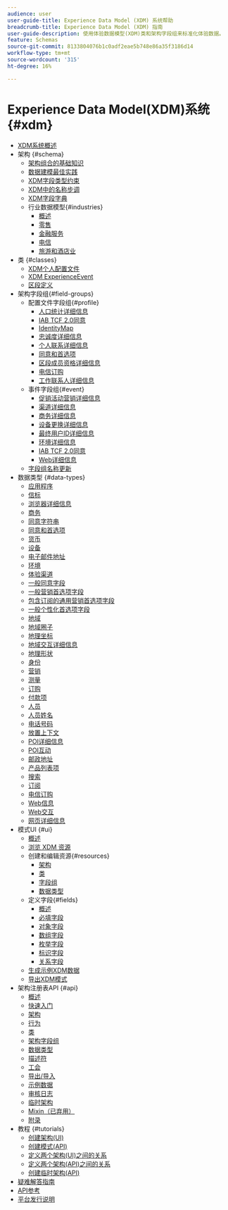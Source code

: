 ```yaml
---
audience: user
user-guide-title: Experience Data Model (XDM) 系统帮助
breadcrumb-title: Experience Data Model (XDM) 指南
user-guide-description: 使用体验数据模型(XDM)类和架构字段组来标准化体验数据。
feature: Schemas
source-git-commit: 8133804076b1c0adf2eae5b748e86a35f3186d14
workflow-type: tm+mt
source-wordcount: '315'
ht-degree: 16%

---
```



# Experience Data Model(XDM)系统 {#xdm}

* [XDM系统概述](home.md)
* 架构 {#schema}
   * [架构组合的基础知识](schema/composition.md)
   * [数据建模最佳实践](schema/best-practices.md)
   * [XDM字段类型约束](schema/field-constraints.md)
   * [XDM中的名称步调](./schema/namespaces.md)
   * [XDM字段字典](schema/field-dictionary.md)
   * 行业数据模型{#industries}
      * [概述](./schema/industries/overview.md)
      * [零售](./schema/industries/retail.md)
      * [金融服务](./schema/industries/financial.md)
      * [电信](./schema/industries/telecom.md)
      * [旅游和酒店业](./schema/industries/travel-hospitality.md)
* 类 {#classes}
   * [XDM个人配置文件](./classes/individual-profile.md)
   * [XDM ExperienceEvent](./classes/experienceevent.md)
   * [区段定义](./classes/segment-definition.md)
* 架构字段组{#field-groups}
   * 配置文件字段组{#profile}
      * [人口统计详细信息](./field-groups/profile/demographic-details.md)
      * [IAB TCF 2.0同意](./field-groups/profile/iab.md)
      * [IdentityMap](./field-groups/profile/identitymap.md)
      * [忠诚度详细信息](./field-groups/profile/loyalty-details.md)
      * [个人联系详细信息](./field-groups/profile/personal-contact-details.md)
      * [同意和首选项](./field-groups/profile/consents.md)
      * [区段成员资格详细信息](./field-groups/profile/segmentation.md)
      * [电信订购](./field-groups/profile/telecom-subscription.md)
      * [工作联系人详细信息](./field-groups/profile/work-contact-details.md)
   * 事件字段组{#event}
      * [促销活动营销详细信息](./field-groups/event/campaign-marketing-details.md)
      * [渠道详细信息](./field-groups/event/channel-details.md)
      * [商务详细信息](./field-groups/event/commerce-details.md)
      * [设备更换详细信息](./field-groups/event/device-trade-in-details.md)
      * [最终用户ID详细信息](./field-groups/event/enduserids.md)
      * [环境详细信息](./field-groups/event/environment-details.md)
      * [IAB TCF 2.0同意](./field-groups/event/iab.md)
      * [Web详细信息](./field-groups/event/web-details.md)
   * [字段组名称更新](./field-groups/name-updates.md)
* 数据类型 {#data-types}
   * [应用程序](./data-types/application.md)
   * [信标](./data-types/beacon.md)
   * [浏览器详细信息](./data-types/browser-details.md)
   * [商务](./data-types/commerce.md)
   * [同意字符串](./data-types/consent-string.md)
   * [同意和首选项](./data-types/consents.md)
   * [货币](./data-types/currency.md)
   * [设备](./data-types/device.md)
   * [电子邮件地址](./data-types/email-address.md)
   * [环境](./data-types/environment.md)
   * [体验渠道](./data-types/experience-channel.md)
   * [一般同意字段](./data-types/consent-field.md)
   * [一般营销首选项字段](./data-types/marketing-field.md)
   * [包含订阅的通用营销首选项字段](./data-types/marketing-field-subscriptions.md)
   * [一般个性化首选项字段](./data-types/personalization-field.md)
   * [地域](./data-types/geo.md)
   * [地域圈子](./data-types/geo-circle.md)
   * [地理坐标](./data-types/geo-coordinates.md)
   * [地域交互详细信息](./data-types/geo-interaction-details.md)
   * [地理形状](./data-types/geo-shape.md)
   * [身份](./data-types/identity.md)
   * [营销](./data-types/marketing.md)
   * [测量](./data-types/measure.md)
   * [订购](./data-types/order.md)
   * [付款项](./data-types/payment-item.md)
   * [人员](./data-types/person.md)
   * [人员姓名](./data-types/person-name.md)
   * [电话号码](./data-types/phone-number.md)
   * [放置上下文](./data-types/place-context.md)
   * [POI详细信息](./data-types/poi-details.md)
   * [POI互动](./data-types/poi-interaction.md)
   * [邮政地址](./data-types/postal-address.md)
   * [产品列表项](./data-types/product-list-item.md)
   * [搜索](./data-types/search.md)
   * [订阅](./data-types/subscription.md)
   * [电信订购](./data-types/telecom-subscription.md)
   * [Web信息](./data-types/web-information.md)
   * [Web交互](./data-types/web-interaction.md)
   * [网页详细信息](./data-types/webpage-details.md)
*  模式UI  {#ui}
   * [概述](./ui/overview.md)
   * [浏览 XDM 资源](./ui/explore.md)
   * 创建和编辑资源{#resources}
      * [架构](./ui/resources/schemas.md)
      * [类](./ui/resources/classes.md)
      * [字段组](./ui/resources/field-groups.md)
      * [数据类型](./ui/resources/data-types.md)
   * 定义字段{#fields}
      * [概述](./ui/fields/overview.md)
      * [必填字段](./ui/fields/required.md)
      * [对象字段](./ui/fields/object.md)
      * [数组字段](./ui/fields/array.md)
      * [枚举字段](./ui/fields/enum.md)
      * [标识字段](./ui/fields/identity.md)
      * [关系字段](./ui/fields/relationship.md)
   * [生成示例XDM数据](./ui/sample.md)
   * [导出XDM模式](./ui/export.md)
* 架构注册表API {#api}
   * [概述](api/overview.md)
   * [快速入门](api/getting-started.md)
   * [架构](api/schemas.md)
   * [行为](api/behaviors.md)
   * [类](api/classes.md)
   * [架构字段组](api/field-groups.md)
   * [数据类型](api/data-types.md)
   * [描述符](api/descriptors.md)
   * [工会](api/unions.md)
   * [导出/导入](api/export-import.md)
   * [示例数据](api/sample-data.md)
   * [审核日志](api/audit-log.md)
   * [临时架构](api/ad-hoc.md)
   * [Mixin（已弃用）](api/mixins.md)
   * [附录](api/appendix.md)
* 教程 {#tutorials}
   * [创建架构(UI)](tutorials/create-schema-ui.md)
   * [创建模式(API)](tutorials/create-schema-api.md)
   * [定义两个架构(UI)之间的关系](tutorials/relationship-ui.md)
   * [定义两个架构(API)之间的关系](tutorials/relationship-api.md)
   * [创建临时架构(API)](tutorials/ad-hoc.md)
* [疑难解答指南](troubleshooting-guide.md)
* [API参考](https://www.adobe.io/experience-platform-apis/references/schema-registry/)
* [平台发行说明](https://www.adobe.com/go/platform-release-notes-en)
